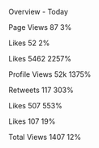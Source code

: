 Overview - Today

Page Views
87
3%

Likes
52
2%

Likes
5462
2257%

Profile Views
52k
1375%

Retweets
117
303%

Likes
507
553%

Likes
107
19%

Total Views
1407
12%
